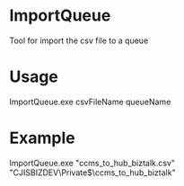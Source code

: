 # ImportQueue
Tool for import the csv file to a queue

# Usage
ImportQueue.exe csvFileName queueName

# Example
ImportQueue.exe "ccms_to_hub_biztalk.csv" "CJISBIZDEV\Private$\ccms_to_hub_biztalk"

